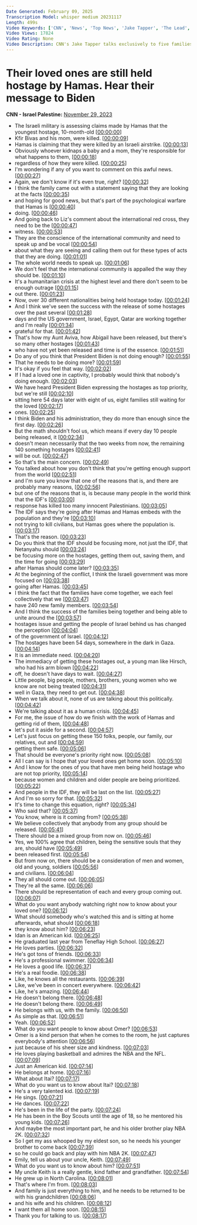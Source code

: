 ```yaml
---
Date Generated: February 09, 2025
Transcription Model: whisper medium 20231117
Length: 499s
Video Keywords: ['CNN', 'News', 'Top News', 'Jake Tapper', 'The Lead', 'US', 'World', 'Politics', 'Israel', 'Hamas', 'Gaza', 'hostages', 'American', 'families', 'father', 'mother', 'aunt', 'Joe Biden', 'Biden', 'president']
Video Views: 17824
Video Rating: None
Video Description: CNN's Jake Tapper talks exclusively to five families of American hostages still held in Gaza by Hamas. #CNN #News
---
```


# Their loved ones are still held hostage by Hamas. Hear their message to Biden
**CNN - Israel Palestine:** [November 29, 2023](https://www.youtube.com/watch?v=RT9w72pUJS0)
*  The Israeli military is assessing claims made by Hamas that the youngest hostage, 10-month-old [[00:00:00](https://www.youtube.com/watch?v=RT9w72pUJS0&t=0.0s)]
*  Kfir Bivas and his mom, were killed. [[00:00:09](https://www.youtube.com/watch?v=RT9w72pUJS0&t=9.32s)]
*  Hamas is claiming that they were killed by an Israeli airstrike. [[00:00:13](https://www.youtube.com/watch?v=RT9w72pUJS0&t=13.88s)]
*  Obviously whoever kidnaps a baby and a mom, they're responsible for what happens to them, [[00:00:18](https://www.youtube.com/watch?v=RT9w72pUJS0&t=18.04s)]
*  regardless of how they were killed. [[00:00:25](https://www.youtube.com/watch?v=RT9w72pUJS0&t=25.16s)]
*  I'm wondering if any of you want to comment on this awful news. [[00:00:27](https://www.youtube.com/watch?v=RT9w72pUJS0&t=27.68s)]
*  Again, we don't know if it's even true, right? [[00:00:32](https://www.youtube.com/watch?v=RT9w72pUJS0&t=32.2s)]
*  I think the family came out with a statement saying that they are looking at the facts [[00:00:35](https://www.youtube.com/watch?v=RT9w72pUJS0&t=35.88s)]
*  and hoping for good news, but that's part of the psychological warfare that Hamas is [[00:00:40](https://www.youtube.com/watch?v=RT9w72pUJS0&t=40.32s)]
*  doing. [[00:00:46](https://www.youtube.com/watch?v=RT9w72pUJS0&t=46.88s)]
*  And going back to Liz's comment about the international red cross, they need to be the [[00:00:47](https://www.youtube.com/watch?v=RT9w72pUJS0&t=47.88s)]
*  witness. [[00:00:53](https://www.youtube.com/watch?v=RT9w72pUJS0&t=53.400000000000006s)]
*  They are the conscience of the international community and need to speak up and be vocal [[00:00:54](https://www.youtube.com/watch?v=RT9w72pUJS0&t=54.56s)]
*  about what they are seeing and calling them out for these types of acts that they are doing. [[00:01:01](https://www.youtube.com/watch?v=RT9w72pUJS0&t=61.040000000000006s)]
*  The whole world needs to speak up. [[00:01:06](https://www.youtube.com/watch?v=RT9w72pUJS0&t=66.96000000000001s)]
*  We don't feel that the international community is appalled the way they should be. [[00:01:10](https://www.youtube.com/watch?v=RT9w72pUJS0&t=70.64s)]
*  It's a humanitarian crisis at the highest level and there don't seem to be enough outrage [[00:01:15](https://www.youtube.com/watch?v=RT9w72pUJS0&t=75.96000000000001s)]
*  out there. [[00:01:23](https://www.youtube.com/watch?v=RT9w72pUJS0&t=83.28s)]
*  Now, over 30 different nationalities being held hostage today. [[00:01:24](https://www.youtube.com/watch?v=RT9w72pUJS0&t=84.32000000000001s)]
*  And I think we've seen the success with the release of some hostages over the past several [[00:01:28](https://www.youtube.com/watch?v=RT9w72pUJS0&t=88.4s)]
*  days and the US government, Israel, Egypt, Qatar are working together and I'm really [[00:01:34](https://www.youtube.com/watch?v=RT9w72pUJS0&t=94.68s)]
*  grateful for that. [[00:01:42](https://www.youtube.com/watch?v=RT9w72pUJS0&t=102.08s)]
*  That's how my Aunt Aviva, how Abigail have been released, but there's so many other hostages [[00:01:43](https://www.youtube.com/watch?v=RT9w72pUJS0&t=103.36s)]
*  who have not yet been released and time is of the essence. [[00:01:51](https://www.youtube.com/watch?v=RT9w72pUJS0&t=111.16s)]
*  Do any of you think that President Biden is not doing enough? [[00:01:55](https://www.youtube.com/watch?v=RT9w72pUJS0&t=115.03999999999999s)]
*  That he needs to be doing more? [[00:01:59](https://www.youtube.com/watch?v=RT9w72pUJS0&t=119.52s)]
*  It's okay if you feel that way. [[00:02:02](https://www.youtube.com/watch?v=RT9w72pUJS0&t=122.36s)]
*  If I had a loved one in captivity, I probably would think that nobody's doing enough. [[00:02:03](https://www.youtube.com/watch?v=RT9w72pUJS0&t=123.4s)]
*  We have heard President Biden expressing the hostages as top priority, but we're still [[00:02:10](https://www.youtube.com/watch?v=RT9w72pUJS0&t=130.68s)]
*  sitting here 54 days later with eight of us, eight families still waiting for the loved [[00:02:17](https://www.youtube.com/watch?v=RT9w72pUJS0&t=137.72s)]
*  ones. [[00:02:25](https://www.youtube.com/watch?v=RT9w72pUJS0&t=145.0s)]
*  I think Biden and his administration, they do more than enough since the first day. [[00:02:26](https://www.youtube.com/watch?v=RT9w72pUJS0&t=146.0s)]
*  But the math shouldn't fool us, which means if every day 10 people being released, it [[00:02:34](https://www.youtube.com/watch?v=RT9w72pUJS0&t=154.72s)]
*  doesn't mean necessarily that the two weeks from now, the remaining 140 something hostages [[00:02:41](https://www.youtube.com/watch?v=RT9w72pUJS0&t=161.76s)]
*  will be out. [[00:02:47](https://www.youtube.com/watch?v=RT9w72pUJS0&t=167.8s)]
*  So that's the main concern. [[00:02:49](https://www.youtube.com/watch?v=RT9w72pUJS0&t=169.6s)]
*  You talked about how you don't think that you're getting enough support from the world [[00:02:51](https://www.youtube.com/watch?v=RT9w72pUJS0&t=171.74s)]
*  and I'm sure you know that one of the reasons that is, and there are probably many reasons, [[00:02:56](https://www.youtube.com/watch?v=RT9w72pUJS0&t=176.2s)]
*  but one of the reasons that is, is because many people in the world think that the IDF's [[00:03:00](https://www.youtube.com/watch?v=RT9w72pUJS0&t=180.72s)]
*  response has killed too many innocent Palestinians. [[00:03:05](https://www.youtube.com/watch?v=RT9w72pUJS0&t=185.28s)]
*  The IDF says they're going after Hamas and Hamas embeds with the population and they're [[00:03:10](https://www.youtube.com/watch?v=RT9w72pUJS0&t=190.84s)]
*  not trying to kill civilians, but Hamas goes where the population is. [[00:03:17](https://www.youtube.com/watch?v=RT9w72pUJS0&t=197.64000000000001s)]
*  That's the reason. [[00:03:23](https://www.youtube.com/watch?v=RT9w72pUJS0&t=203.76s)]
*  Do you think that the IDF should be focusing more, not just the IDF, that Netanyahu should [[00:03:24](https://www.youtube.com/watch?v=RT9w72pUJS0&t=204.92000000000002s)]
*  be focusing more on the hostages, getting them out, saving them, and the time for going [[00:03:29](https://www.youtube.com/watch?v=RT9w72pUJS0&t=209.4s)]
*  after Hamas should come later? [[00:03:35](https://www.youtube.com/watch?v=RT9w72pUJS0&t=215.58s)]
*  At the beginning of the conflict, I think the Israeli government was more focused on [[00:03:38](https://www.youtube.com/watch?v=RT9w72pUJS0&t=218.8s)]
*  going after Hamas. [[00:03:45](https://www.youtube.com/watch?v=RT9w72pUJS0&t=225.70000000000002s)]
*  I think the fact that the families have come together, we each feel collectively that we [[00:03:47](https://www.youtube.com/watch?v=RT9w72pUJS0&t=227.44s)]
*  have 240 new family members. [[00:03:54](https://www.youtube.com/watch?v=RT9w72pUJS0&t=234.16s)]
*  And I think the success of the families being together and being able to unite around the [[00:03:57](https://www.youtube.com/watch?v=RT9w72pUJS0&t=237.96s)]
*  hostages issue and getting the people of Israel behind us has changed the perception [[00:04:04](https://www.youtube.com/watch?v=RT9w72pUJS0&t=244.3s)]
*  of the government of Israel. [[00:04:12](https://www.youtube.com/watch?v=RT9w72pUJS0&t=252.82000000000002s)]
*  The hostages have been 54 days, somewhere in the dark in Gaza. [[00:04:14](https://www.youtube.com/watch?v=RT9w72pUJS0&t=254.74s)]
*  It is an immediate need. [[00:04:20](https://www.youtube.com/watch?v=RT9w72pUJS0&t=260.3s)]
*  The immediacy of getting these hostages out, a young man like Hirsch, who had his arm blown [[00:04:22](https://www.youtube.com/watch?v=RT9w72pUJS0&t=262.98s)]
*  off, he doesn't have days to wait. [[00:04:27](https://www.youtube.com/watch?v=RT9w72pUJS0&t=267.42s)]
*  Little people, big people, mothers, brothers, young women who we know are not being treated [[00:04:31](https://www.youtube.com/watch?v=RT9w72pUJS0&t=271.92s)]
*  well in Gaza, they need to get out. [[00:04:38](https://www.youtube.com/watch?v=RT9w72pUJS0&t=278.68s)]
*  When we talk about it, none of us are talking about this politically. [[00:04:42](https://www.youtube.com/watch?v=RT9w72pUJS0&t=282.36s)]
*  We're talking about it as a human crisis. [[00:04:45](https://www.youtube.com/watch?v=RT9w72pUJS0&t=285.24s)]
*  For me, the issue of how do we finish with the work of Hamas and getting rid of them, [[00:04:48](https://www.youtube.com/watch?v=RT9w72pUJS0&t=288.40000000000003s)]
*  let's put it aside for a second. [[00:04:57](https://www.youtube.com/watch?v=RT9w72pUJS0&t=297.88s)]
*  Let's just focus on getting these 150 folks, people, our family, our relatives, out and [[00:04:59](https://www.youtube.com/watch?v=RT9w72pUJS0&t=299.64s)]
*  getting them safe. [[00:05:06](https://www.youtube.com/watch?v=RT9w72pUJS0&t=306.96s)]
*  That should be everyone's priority right now. [[00:05:08](https://www.youtube.com/watch?v=RT9w72pUJS0&t=308.84s)]
*  All I can say is I hope that your loved ones get home soon. [[00:05:10](https://www.youtube.com/watch?v=RT9w72pUJS0&t=310.8s)]
*  And I know for the ones of you that have men being held hostage who are not top priority, [[00:05:14](https://www.youtube.com/watch?v=RT9w72pUJS0&t=314.8s)]
*  because women and children and older people are being prioritized. [[00:05:22](https://www.youtube.com/watch?v=RT9w72pUJS0&t=322.2s)]
*  And people in the IDF, they will be last on the list. [[00:05:27](https://www.youtube.com/watch?v=RT9w72pUJS0&t=327.44s)]
*  And I'm so sorry for that. [[00:05:32](https://www.youtube.com/watch?v=RT9w72pUJS0&t=332.4s)]
*  It's time to change this equation, right? [[00:05:34](https://www.youtube.com/watch?v=RT9w72pUJS0&t=334.68s)]
*  Who said that? [[00:05:37](https://www.youtube.com/watch?v=RT9w72pUJS0&t=337.16s)]
*  You know, where is it coming from? [[00:05:38](https://www.youtube.com/watch?v=RT9w72pUJS0&t=338.16s)]
*  We believe collectively that anybody from any group should be released. [[00:05:41](https://www.youtube.com/watch?v=RT9w72pUJS0&t=341.16s)]
*  There should be a mixed group from now on. [[00:05:46](https://www.youtube.com/watch?v=RT9w72pUJS0&t=346.2s)]
*  Yes, we 100% agree that children, being the sensitive souls that they are, should have [[00:05:49](https://www.youtube.com/watch?v=RT9w72pUJS0&t=349.2s)]
*  been released first. [[00:05:54](https://www.youtube.com/watch?v=RT9w72pUJS0&t=354.88s)]
*  But from now on, there should be a consideration of men and women, old and young, soldiers [[00:05:56](https://www.youtube.com/watch?v=RT9w72pUJS0&t=356.36s)]
*  and civilians. [[00:06:04](https://www.youtube.com/watch?v=RT9w72pUJS0&t=364.44s)]
*  They all should come out. [[00:06:05](https://www.youtube.com/watch?v=RT9w72pUJS0&t=365.44s)]
*  They're all the same. [[00:06:06](https://www.youtube.com/watch?v=RT9w72pUJS0&t=366.44s)]
*  There should be representation of each and every group coming out. [[00:06:07](https://www.youtube.com/watch?v=RT9w72pUJS0&t=367.44s)]
*  What do you want anybody watching right now to know about your loved one? [[00:06:12](https://www.youtube.com/watch?v=RT9w72pUJS0&t=372.0s)]
*  What should somebody who's watched this and is sitting at home afterwards, what should [[00:06:18](https://www.youtube.com/watch?v=RT9w72pUJS0&t=378.64s)]
*  they know about him? [[00:06:23](https://www.youtube.com/watch?v=RT9w72pUJS0&t=383.40000000000003s)]
*  Idan is an American kid. [[00:06:25](https://www.youtube.com/watch?v=RT9w72pUJS0&t=385.20000000000005s)]
*  He graduated last year from Teneflay High School. [[00:06:27](https://www.youtube.com/watch?v=RT9w72pUJS0&t=387.0s)]
*  He loves parties. [[00:06:32](https://www.youtube.com/watch?v=RT9w72pUJS0&t=392.12s)]
*  He's got tons of friends. [[00:06:33](https://www.youtube.com/watch?v=RT9w72pUJS0&t=393.12s)]
*  He's a professional swimmer. [[00:06:34](https://www.youtube.com/watch?v=RT9w72pUJS0&t=394.92s)]
*  He loves a good life. [[00:06:37](https://www.youtube.com/watch?v=RT9w72pUJS0&t=397.72s)]
*  He's a real foodie. [[00:06:38](https://www.youtube.com/watch?v=RT9w72pUJS0&t=398.72s)]
*  Like, he knows all the restaurants. [[00:06:39](https://www.youtube.com/watch?v=RT9w72pUJS0&t=399.72s)]
*  Like, we've been in concert everywhere. [[00:06:42](https://www.youtube.com/watch?v=RT9w72pUJS0&t=402.16s)]
*  Like, he's amazing. [[00:06:44](https://www.youtube.com/watch?v=RT9w72pUJS0&t=404.68s)]
*  He doesn't belong there. [[00:06:48](https://www.youtube.com/watch?v=RT9w72pUJS0&t=408.96000000000004s)]
*  He doesn't belong there. [[00:06:49](https://www.youtube.com/watch?v=RT9w72pUJS0&t=409.96000000000004s)]
*  He belongs with us, with the family. [[00:06:50](https://www.youtube.com/watch?v=RT9w72pUJS0&t=410.96000000000004s)]
*  As simple as that. [[00:06:51](https://www.youtube.com/watch?v=RT9w72pUJS0&t=411.96000000000004s)]
*  Yeah. [[00:06:52](https://www.youtube.com/watch?v=RT9w72pUJS0&t=412.96000000000004s)]
*  What do you want people to know about Omer? [[00:06:53](https://www.youtube.com/watch?v=RT9w72pUJS0&t=413.96s)]
*  Omer is a kind person that when he comes to the room, he just captures everybody's attention [[00:06:56](https://www.youtube.com/watch?v=RT9w72pUJS0&t=416.96s)]
*  just because of his sheer size and kindness. [[00:07:03](https://www.youtube.com/watch?v=RT9w72pUJS0&t=423.2s)]
*  He loves playing basketball and admires the NBA and the NFL. [[00:07:09](https://www.youtube.com/watch?v=RT9w72pUJS0&t=429.64s)]
*  Just an American kid. [[00:07:14](https://www.youtube.com/watch?v=RT9w72pUJS0&t=434.32s)]
*  He belongs at home. [[00:07:16](https://www.youtube.com/watch?v=RT9w72pUJS0&t=436.08s)]
*  What about Itai? [[00:07:17](https://www.youtube.com/watch?v=RT9w72pUJS0&t=437.08s)]
*  What do you want us to know about Itai? [[00:07:18](https://www.youtube.com/watch?v=RT9w72pUJS0&t=438.08s)]
*  He's a very talented kid. [[00:07:19](https://www.youtube.com/watch?v=RT9w72pUJS0&t=439.96s)]
*  He sings. [[00:07:21](https://www.youtube.com/watch?v=RT9w72pUJS0&t=441.84s)]
*  He dances. [[00:07:22](https://www.youtube.com/watch?v=RT9w72pUJS0&t=442.84s)]
*  He's been in the life of the party. [[00:07:24](https://www.youtube.com/watch?v=RT9w72pUJS0&t=444.71999999999997s)]
*  He has been in the Boy Scouts until the age of 18, so he mentored his young kids. [[00:07:26](https://www.youtube.com/watch?v=RT9w72pUJS0&t=446.15999999999997s)]
*  And maybe the most important part, he and his older brother play NBA 2K. [[00:07:32](https://www.youtube.com/watch?v=RT9w72pUJS0&t=452.32s)]
*  So I get my ass whooped by my eldest son, so he needs his younger brother to come back [[00:07:39](https://www.youtube.com/watch?v=RT9w72pUJS0&t=459.47999999999996s)]
*  so he could go back and play with him NBA 2K. [[00:07:47](https://www.youtube.com/watch?v=RT9w72pUJS0&t=467.03999999999996s)]
*  Emily, tell us about your uncle, Keith. [[00:07:49](https://www.youtube.com/watch?v=RT9w72pUJS0&t=469.79999999999995s)]
*  What do you want us to know about him? [[00:07:51](https://www.youtube.com/watch?v=RT9w72pUJS0&t=471.96s)]
*  My uncle Keith is a really gentle, kind father and grandfather. [[00:07:54](https://www.youtube.com/watch?v=RT9w72pUJS0&t=474.12s)]
*  He grew up in North Carolina. [[00:08:01](https://www.youtube.com/watch?v=RT9w72pUJS0&t=481.36s)]
*  That's where I'm from. [[00:08:03](https://www.youtube.com/watch?v=RT9w72pUJS0&t=483.8s)]
*  And family is just everything to him, and he needs to be returned to be with his grandchildren [[00:08:06](https://www.youtube.com/watch?v=RT9w72pUJS0&t=486.36s)]
*  and his wife and his children. [[00:08:12](https://www.youtube.com/watch?v=RT9w72pUJS0&t=492.40000000000003s)]
*  I want them all home soon. [[00:08:15](https://www.youtube.com/watch?v=RT9w72pUJS0&t=495.28000000000003s)]
*  Thank you for talking to us. [[00:08:17](https://www.youtube.com/watch?v=RT9w72pUJS0&t=497.56s)]

